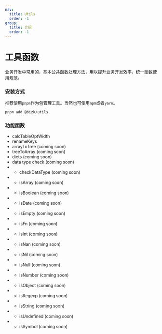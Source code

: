 ```yaml
---
nav:
  title: Utils
  order: -1
group:
  title: 介绍
  order: -1
---
```


# 工具函数

业务开发中常用的，基本公共函数处理方法，用以提升业务开发效率，统一函数使用规范。

### 安装方式

推荐使用`pnpm`作为包管理工具。当然也可使用`npm`或者`yarn`。

```bash
pnpm add @bizk/utils
```

### 功能函数

- calcTableOptWidth
- renameKeys
- arrayToTree (coming soon)
- treeToArray (coming soon)
- dicts (coming soon)
- data type check (coming soon)
- - checkDataType (coming soon)
- - isArray (coming soon)
- - isBoolean (coming soon)
- - isDate (coming soon)
- - isEmpty (coming soon)
- - isFn (coming soon)
- - isInt (coming soon)
- - isNan (coming soon)
- - isNil (coming soon)
- - isNull (coming soon)
- - isNumber (coming soon)
- - isObject (coming soon)
- - isRegexp (coming soon)
- - isString (coming soon)
- - isUndefined (coming soon)
- - isSymbol (coming soon)
